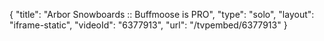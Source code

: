 {
    "title": "Arbor Snowboards :: Buffmoose is PRO",
    "type": "solo",
    "layout": "iframe-static",
    "videoId": "6377913",
    "url": "\/tvpembed\/6377913"
}